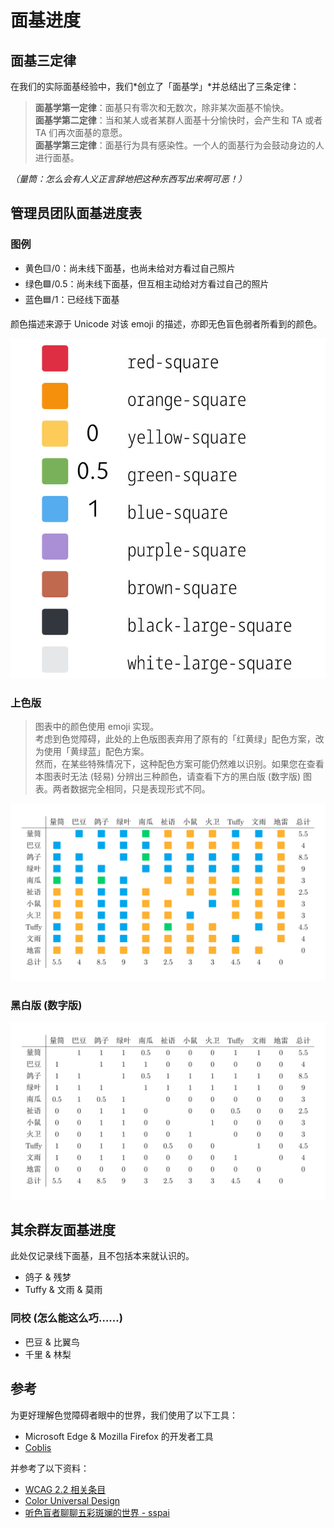 # 面基进度

## 面基三定律

在我们的实际面基经验中，我们*创立了「面基学」*并总结出了三条定律：

> **面基学第一定律**：面基只有零次和无数次，除非某次面基不愉快。  
  **面基学第二定律**：当和某人或者某群人面基十分愉快时，会产生和 TA 或者 TA 们再次面基的意愿。  
  **面基学第三定律**：面基行为具有感染性。一个人的面基行为会鼓动身边的人进行面基。

*（量筒：怎么会有人义正言辞地把这种东西写出来啊可恶！）*

## 管理员团队面基进度表

### 图例

- 黄色🟨/0：尚未线下面基，也尚未给对方看过自己照片  
- 绿色🟩/0.5：尚未线下面基，但互相主动给对方看过自己的照片  
- 蓝色🟦/1：已经线下面基

颜色描述来源于 Unicode 对该 emoji 的描述，亦即无色盲色弱者所看到的颜色。

![图例](../assets/meeting_offline/legend.jpg)

### 上色版

> 图表中的颜色使用 emoji 实现。  
  考虑到色觉障碍，此处的上色版图表弃用了原有的「红黄绿」配色方案，改为使用「黄绿蓝」配色方案。  
  然而，在某些特殊情况下，这种配色方案可能仍然难以识别。如果您在查看本图表时无法 (轻易) 分辨出三种颜色，请查看下方的黑白版 (数字版) 图表。两者数据完全相同，只是表现形式不同。

![上色版](../assets/meeting_offline/colored.jpg)

### 黑白版 (数字版)

![黑白版 (数字版)](../assets/meeting_offline/mono.jpg)

## 其余群友面基进度

此处仅记录线下面基，且不包括本来就认识的。

- 鸽子 & 残梦
- Tuffy & 文雨 & 莫雨

### 同校 (怎么能这么巧……)

- 巴豆 & 比翼鸟
- 千里 & 林梨

## 参考

为更好理解色觉障碍者眼中的世界，我们使用了以下工具：

- Microsoft Edge & Mozilla Firefox 的开发者工具
- [Coblis](https://www.color-blindness.com/coblis-color-blindness-simulator/)

并参考了以下资料：

- [WCAG 2.2 相关条目](https://www.w3.org/WAI/WCAG22/Understanding/use-of-color.html)
- [Color Universal Design](https://jfly.uni-koeln.de/color/)
- [听色盲者聊聊五彩斑斓的世界 - sspai](https://sspai.com/post/73698)
